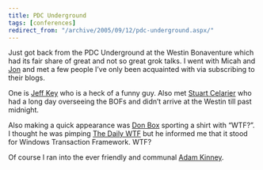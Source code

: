 ```yaml
---
title: PDC Underground
tags: [conferences]
redirect_from: "/archive/2005/09/12/pdc-underground.aspx/"
---
```


Just got back from the PDC Underground at the Westin Bonaventure which
had its fair share of great and not so great grok talks. I went with
Micah and [Jon](http://weblogs.asp.net/jgalloway/) and met a few people
I’ve only been acquainted with via subscribing to their blogs.

One is [Jeff Key](http://weblogs.asp.net/jkey/) who is a heck of a funny
guy. Also met [Stuart Celarier](http://cs.ferncrk.com/blogs/stuart/) who
had a long day overseeing the BOFs and didn’t arrive at the Westin till
past midnight.

Also making a quick appearance was [Don
Box](http://www.pluralsight.com/blogs/dbox/default.aspx) sporting a
shirt with “WTF?”. I thought he was pimping [The Daily
WTF](http://thedailywtf.com/) but he informed me that it stood for
Windows Transaction Framework. WTF?

Of course I ran into the ever friendly and communal [Adam
Kinney](http://www.adamkinney.com).

